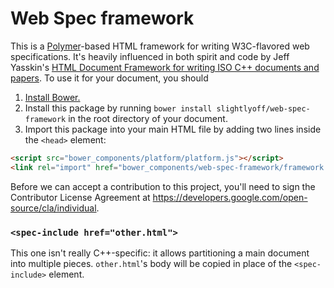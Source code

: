 Web Spec framework
===========================

This is a [Polymer](http://www.polymer-project.org/)-based HTML framework for
writing W3C-flavored web specifications. It's heavily influenced in both spirit and code by Jeff Yasskin's [HTML Document Framework for writing ISO C++ documents and papers](https://github.com/cplusplus/html-doc-framework). To use it for your document, you should

1. [Install Bower.](http://bower.io/#installing-bower)
2. Install this package by running `bower install slightlyoff/web-spec-framework` in the root directory of your document.
3. Import this package into your main HTML file by adding two lines inside the `<head>` element:

```HTML
<script src="bower_components/platform/platform.js"></script>
<link rel="import" href="bower_components/web-spec-framework/framework.html"/>
```

Before we can accept a contribution to this project, you'll need to sign the
Contributor License Agreement at https://developers.google.com/open-source/cla/individual.

### `<spec-include href="other.html">`

This one isn't really C++-specific: it allows partitioning a main document
into multiple pieces. `other.html`'s body will be copied in place of the
`<spec-include>` element.
